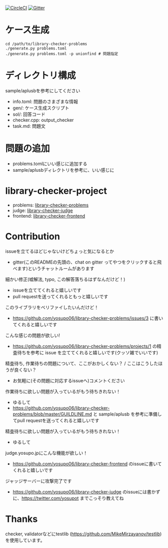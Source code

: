 [![CircleCI](https://circleci.com/gh/yosupo06/library-checker-problems/tree/master.svg?style=svg)](https://circleci.com/gh/yosupo06/library-checker-problems/tree/master)
[![Gitter](https://badges.gitter.im/library-checker-problems/community.svg)](https://gitter.im/library-checker-problems/community?utm_source=badge&utm_medium=badge&utm_campaign=pr-badge)

# ケース生成

```
cd /path/to/library-checker-problems
./generate.py problems.toml
./generate.py problems.toml -p unionfind # 問題指定
```

# ディレクトリ構成

sample/aplusbを参考にしてください

- info.toml: 問題のさまざまな情報
- gen/: ケース生成スクリプト
- sol/: 回答コード
- checker.cpp: output_checker
- task.md: 問題文

# 問題の追加

- problems.tomlにいい感じに追加する
- sample/aplusbディレクトリを参考に、いい感じに


# library-checker-project

- problems: [library-checker-problems](https://github.com/yosupo06/library-checker-problems)
- judge: [library-checker-judge](https://github.com/yosupo06/library-checker-judge)
- frontend: [library-checker-frontend](https://github.com/yosupo06/library-checker-frontend)

# Contribution

issueを立てるほどじゃないけどちょっと気になるとか
- gitter(このREADMEの先頭の、chat on gitter ってやつをクリックすると飛べます)というチャットルームがあります

細かい修正(嘘解法, typo, この解答落ちるはずなんだけど！)
- issueを立ててくれると嬉しいです
- pull requestを送ってくれるともっと嬉しいです

このライブラリをベリファイしたいんだけど！
- https://github.com/yosupo06/library-checker-problems/issues/3 に書いてくれると嬉しいです

こんな感じの問題が欲しい!
- https://github.com/yosupo06/library-checker-problems/projects/1 の精査待ちを参考に issue を立ててくれると嬉しいです(クッソ雑でいいです)

精査待ち, 作業待ちの問題について、ここがおかしくない？ / ここはこうしたほうが良くない？
- お気軽に(その問題に対応するissueへ)コメントください

作業待ちに欲しい問題が入っているがもう待ちきれない！
- ゆるして
- https://github.com/yosupo06/library-checker-problems/blob/master/GUILDLINE.md と sample/aplusb を参考に準備してpull requestを送ってくれると嬉しいです

精査待ちに欲しい問題が入っているがもう待ちきれない！
- ゆるして

judge.yosupo.jpにこんな機能が欲しい！
- https://github.com/yosupo06/library-checker-frontend のissueに書いてくれると嬉しいです

ジャッジサーバーに攻撃完了です
- https://github.com/yosupo06/library-checker-judge のissueには書かずに、https://twitter.com/yosupot までこっそり教えてね



# Thanks

checker, validatorなどにtestlib (https://github.com/MikeMirzayanov/testlib) を使用しています。
